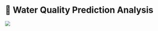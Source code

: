 # 🌊  Water Quality Prediction Analysis

![](https://cdn-images-1.medium.com/max/1200/1*qNbAaPp4loXfzhxTzcy21A.png)

